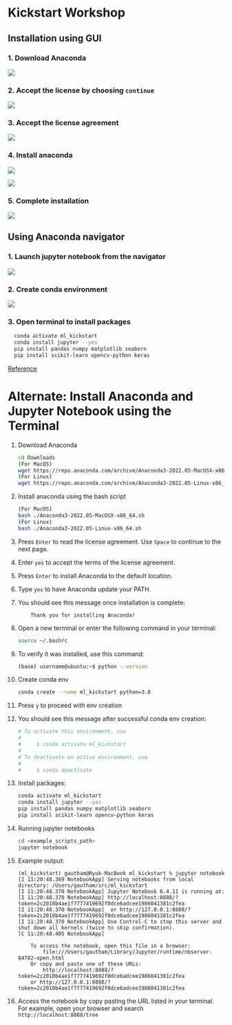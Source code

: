 # Kickstart Workshop

## Installation using GUI

### 1. Download Anaconda
![](/assets/1.png)

### 2. Accept the license by choosing `continue`
![](/assets/2.png)

### 3. Accept the license agreement
![](/assets/3.png)

### 4. Install anaconda
![](/assets/4.png)

![](/assets/5.png)

### 5. Complete installation
![](/assets/6.png)


## Using Anaconda navigator

### 1. Launch jupyter notebook from the navigator
![](/assets/7.png)

### 2. Create conda environment
![](/assets/8.png)


### 3. Open terminal to install packages
  ``` bash
    conda activate ml_kickstart
    conda install jupyter --yes
    pip install pandas numpy matplotlib seaborn
    pip install scikit-learn opencv-python keras
```

[Reference](https://sparkbyexamples.com/python/install-anaconda-jupyter-notebook/)



# Alternate: Install Anaconda and Jupyter Notebook using the Terminal

1.   Download Anaconda    
        ```bash
        cd Downloads
        (For MacOS) 
        wget https://repo.anaconda.com/archive/Anaconda3-2022.05-MacOSX-x86_64.sh
        (For Linux)
        wget https://repo.anaconda.com/archive/Anaconda3-2022.05-Linux-x86_64.sh
        ```
2. Install anaconda using the bash script
    ```bash
    (For MacOS)
    bash ./Anaconda3-2022.05-MacOSX-x86_64.sh
    (For Linux)
    bash ./Anaconda3-2022.05-Linux-x86_64.sh
    ```
3. Press `Enter` to read the license agreement. Use `Space` to continue to the next page.
4. Enter `yes` to accept the terms of the license agreement.
5. Press `Enter` to install Anaconda to the default location.
6. Type `yes` to have Anaconda update your PATH.
7. You should see this message once installation is complete:
    ```
        Thank you for installing Anaconda!
    ```
8. Open a new terminal or enter the following command in your terminal:
    ```bash
    source ~/.bashrc
    ```
9. To verify it was installed, use this command:
    ```bash
    (base) username@ubuntu:~$ python --version
    ```

10. Create conda env
    ```bash
    conda create --name ml_kickstart python=3.8
    ```
11. Press `y` to proceed with env creation
12. You should see this message after successful conda env creation:
    ```bash
    # To activate this environment, use
    #
    #     $ conda activate ml_kickstart
    #
    # To deactivate an active environment, use
    #
    #     $ conda deactivate
    ```

13. Install packages:
    ``` bash
    conda activate ml_kickstart
    conda install jupyter --yes
    pip install pandas numpy matplotlib seaborn
    pip install scikit-learn opencv-python keras
    ```

14. Running jupyter notebooks    
    ```bash
    cd <example_scripts_path> 
    jupyter notebook
    ```

15. Example output:
    ```
    (ml_kickstart) gautham@Ryuk-MacBook ml_kickstart % jupyter notebook
    [I 11:20:48.369 NotebookApp] Serving notebooks from local directory: /Users/gautham/src/ml_kickstart
    [I 11:20:48.370 NotebookApp] Jupyter Notebook 6.4.11 is running at:
    [I 11:20:48.370 NotebookApp] http://localhost:8888/?token=2c2010b4ae1f7777419692f0dce6adcee1986041381c2fea
    [I 11:20:48.370 NotebookApp]  or http://127.0.0.1:8888/?token=2c2010b4ae1f7777419692f0dce6adcee1986041381c2fea
    [I 11:20:48.370 NotebookApp] Use Control-C to stop this server and shut down all kernels (twice to skip confirmation).
    [C 11:20:48.405 NotebookApp] 
        
        To access the notebook, open this file in a browser:
            file:///Users/gautham/Library/Jupyter/runtime/nbserver-84782-open.html
        Or copy and paste one of these URLs:
            http://localhost:8888/?token=2c2010b4ae1f7777419692f0dce6adcee1986041381c2fea
        or http://127.0.0.1:8888/?token=2c2010b4ae1f7777419692f0dce6adcee1986041381c2fea

    ```

16. Access the notebook by copy pasting the URL listed in your terminal. For example, open your browser and search `http://localhost:8888/tree`
